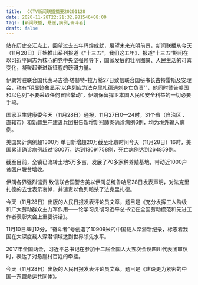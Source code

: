 ```yaml
---
title:  CCTV新闻联播摘要20201128
date: 2020-11-28T22:21:32.981546+08:00
tags: [新闻联播, 悬崖,病例,奋斗者]
draft: false
---
```


站在历史交汇点上，回望过去五年辉煌成就，展望未来光明前景，新闻联播从今天（11月28日）开始推出系列报道《“十三五”，我们这五年》，报道“十三五”期间在以习近平同志为核心的党中央坚强领导下，国家发展的壮丽图景、人民生活的可喜变化，凝聚起奋进新征程的磅礴力量。

伊朗常驻联合国代表马吉德·塔赫特-拉万希27日致信联合国秘书长古特雷斯及安理会，称有“明显迹象显示‘以色列应为法克里扎德遇刺身亡负责’”，他同时警告美国和以色列“不要采取任何冒险举动”，伊朗保留捍卫本国人民和安全利益的一切必要手段。

国家卫生健康委今天（11月28日）通报，11月27日0—24时，31个省（自治区 、直辖市）和新疆生产建设兵团报告新增新冠肺炎确诊<span class="keywords_content">病例</span>6例，均为境外输入<span class="keywords_content">病例</span>。

美国累计<span class="keywords_content">病例</span>超1300万 单日新增超20万截至北京时间今天（11月28日）16时，美国累计确诊<span class="keywords_content">病例</span>超过1300万，达到13091758例，死亡<span class="keywords_content">病例</span>达到264859例。

截至目前，全镇已流转土地5万多亩，发展了70多家种养殖基地，带动近1000户贫困户脱贫增收。

伊朗各界强烈谴责 致信联合国警告美以伊朗总统鲁哈尼28日发表声明，对法克里扎德的去世表示哀悼，并谴责以色列暗杀了法克里扎德。

今天（11月28日）出版的人民日报发表评论员文章，题目是《充分发挥工人阶级和广大劳动群众主力军作用——论学习贯彻习近平总书记在全国劳动模范和先进工作者表彰大会上重要讲话》。

11月10日8时12分，“<span class="keywords_content">奋斗者</span>”号创造了10909米的中国载人深潜新纪录，标志着我国在大深度载人深潜领域达到世界领先水平。

2017年全国两会，习近平总书记在参加十二届全国人大五次会议四川代表团审议时，表达了对<span class="keywords_content">悬崖</span>村百姓的牵挂。

今天（11月28日）出版的人民日报发表评论员文章，题目是《建设更为紧密的中国—东盟命运共同体》。
